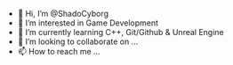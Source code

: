 - 👋 Hi, I’m @ShadoCyborg
- 👀 I’m interested in Game Development
- 🌱 I’m currently learning C++, Git/Github & Unreal Engine
- 💞️ I’m looking to collaborate on ...
- 📫 How to reach me ...

<!---
ShadoCyborg/ShadoCyborg is a ✨ special ✨ repository because its `README.md` (this file) appears on your GitHub profile.
You can click the Preview link to take a look at your changes.
--->
